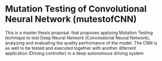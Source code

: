 # Mutation Testing of Convolutional Neural Network (mutestofCNN)
This is a master thesis proposal.
that proposes applying Mutation Testing technique to test Deep Neural Network (Convolutional Neural Network), analyzing and evaluating the quality perfromance of the model.
The CNN is as well to be tested and executed together with another diferrent application (Driving controller) in a deep autonomous driving system.
